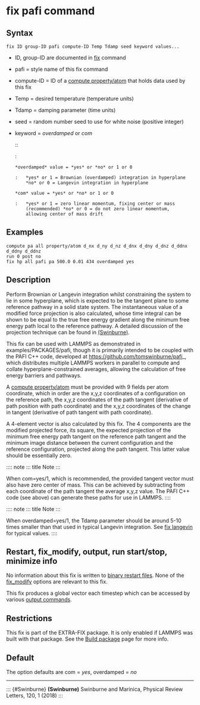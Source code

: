 # fix pafi command

## Syntax

    fix ID group-ID pafi compute-ID Temp Tdamp seed keyword values...

-   ID, group-ID are documented in [fix](fix) command
-   pafi = style name of this fix command
-   compute-ID = ID of a [compute property/atom](compute_property_atom)
    that holds data used by this fix
-   Temp = desired temperature (temperature units)
-   Tdamp = damping parameter (time units)
-   seed = random number seed to use for white noise (positive integer)
-   keyword = *overdamped* or *com*

    ::

    :   

        *overdamped* value = *yes* or *no* or 1 or 0

        :   *yes* or 1 = Brownian (overdamped) integration in hyperplane
            *no* or 0 = Langevin integration in hyperplane

        *com* value = *yes* or *no* or 1 or 0

        :   *yes* or 1 = zero linear momentum, fixing center or mass
            (recommended) *no* or 0 = do not zero linear momentum,
            allowing center of mass drift

## Examples

``` LAMMPS
compute pa all property/atom d_nx d_ny d_nz d_dnx d_dny d_dnz d_ddnx d_ddny d_ddnz
run 0 post no
fix hp all pafi pa 500.0 0.01 434 overdamped yes
```

## Description

Perform Brownian or Langevin integration whilst constraining the system
to lie in some hyperplane, which is expected to be the tangent plane to
some reference pathway in a solid state system. The instantaneous value
of a modified force projection is also calculated, whose time integral
can be shown to be equal to the true free energy gradient along the
minimum free energy path local to the reference pathway. A detailed
discussion of the projection technique can be found in
[(Swinburne)](Swinburne).

This fix can be used with LAMMPS as demonstrated in
examples/PACKAGES/pafi, though it is primarily intended to be coupled
with the PAFI C++ code, developed at
<https://github.com/tomswinburne/pafi>\_, which distributes multiple
LAMMPS workers in parallel to compute and collate hyperplane-constrained
averages, allowing the calculation of free energy barriers and pathways.

A [compute property/atom](compute_property_atom) must be provided with 9
fields per atom coordinate, which in order are the x,y,z coordinates of
a configuration on the reference path, the x,y,z coordinates of the path
tangent (derivative of path position with path coordinate) and the x,y,z
coordinates of the change in tangent (derivative of path tangent with
path coordinate).

A 4-element vector is also calculated by this fix. The 4 components are
the modified projected force, its square, the expected projection of the
minimum free energy path tangent on the reference path tangent and the
minimum image distance between the current configuration and the
reference configuration, projected along the path tangent. This latter
value should be essentially zero.

:::: note
::: title
Note
:::

When com=yes/1, which is recommended, the provided tangent vector must
also have zero center of mass. This can be achieved by subtracting from
each coordinate of the path tangent the average x,y,z value. The PAFI
C++ code (see above) can generate these paths for use in LAMMPS.
::::

:::: note
::: title
Note
:::

When overdamped=yes/1, the Tdamp parameter should be around 5-10 times
smaller than that used in typical Langevin integration. See [fix
langevin](fix_langevin) for typical values.
::::

## Restart, fix_modify, output, run start/stop, minimize info

No information about this fix is written to [binary restart
files](restart). None of the [fix_modify](fix_modify) options are
relevant to this fix.

This fix produces a global vector each timestep which can be accessed by
various [output commands](Howto_output).

## Restrictions

This fix is part of the EXTRA-FIX package. It is only enabled if LAMMPS
was built with that package. See the [Build package](Build_package) page
for more info.

## Default

The option defaults are com = *yes*, overdamped = *no*

------------------------------------------------------------------------

::: {#Swinburne}
**(Swinburne)** Swinburne and Marinica, Physical Review Letters, 120, 1
(2018)
:::

